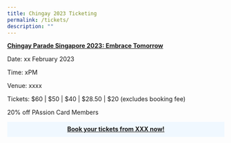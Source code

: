 ```yaml
---
title: Chingay 2023 Ticketing
permalink: /tickets/
description: ""
---
```

<u><b>Chingay Parade Singapore 2023: Embrace Tomorrow</b></u>

Date: xx February 2023 

Time: xPM
	
Venue: xxxx

Tickets: $60 | $50 | $40 | $28.50 | $20 (excludes booking fee)


20% off PAssion Card Members

<div style="background-color:hsla(208, 100%, 97%, 1); padding:.5rem; text-align:Center; line-height: 1.3em;"><a href="https://www.sistic.com.sg" target="_blank"><b>Book your tickets from XXX now!</b></a></div>